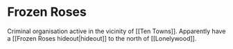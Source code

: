 # Frozen Roses
Criminal organisation active in the vicinity of [[Ten Towns]]. Apparently have a [[Frozen Roses hideout|hideout]] to the north of [[Lonelywood]].